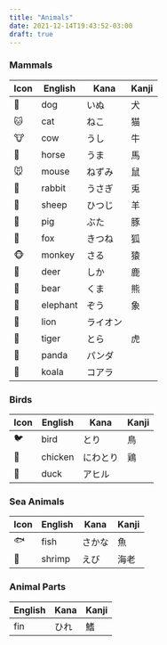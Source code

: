 ```yaml
---
title: "Animals"
date: 2021-12-14T19:43:52-03:00
draft: true
---
```

### Mammals
| Icon | English  | Kana     | Kanji |
|------|----------|----------|-------|
| 🐶   | dog      | いぬ     | 犬    |
| 🐱   | cat      | ねこ     | 猫    |
| 🐮   | cow      | うし     | 牛    |
| 🐴   | horse    | うま     | 馬    |
| 🐭   | mouse    | ねずみ   | 鼠    |
| 🐰   | rabbit   | うさぎ   | 兎    |
| 🐑   | sheep    | ひつじ   | 羊    |
| 🐷   | pig      | ぶた     | 豚    |
| 🦊   | fox      | きつね   | 狐    |
| 🐵   | monkey   | さる     | 猿    |
| 🦌   | deer     | しか     | 鹿    |
| 🐻   | bear     | くま     | 熊    |
| 🐘   | elephant | ぞう     | 象    |
| 🦁   | lion     | ライオン |       |
| 🐯   | tiger    | とら     | 虎    |
| 🐼   | panda    | パンダ   |       |
| 🐨   | koala    | コアラ   |       |

### Birds
| Icon | English | Kana     | Kanji |
|------|---------|----------|-------|
| 🐦   | bird    | とり     | 鳥    |
| 🐔   | chicken | にわとり | 鶏    |
| 🦆   | duck    | アヒル   |       |

### Sea Animals
| Icon | English | Kana   | Kanji |
|------|---------|--------|-------|
| 🐟   | fish    | さかな | 魚    |
| 🦐   | shrimp  | えび   | 海老  |

### Animal Parts
| English | Kana | Kanji |
|---------|------|-------|
| fin     | ひれ | 鰭    |
